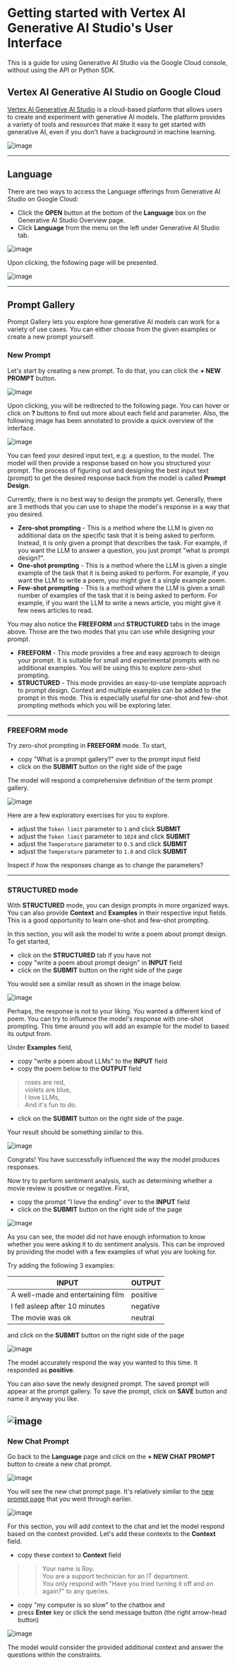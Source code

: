 
# Getting started with Vertex AI Generative AI Studio's User Interface

This is a guide for using Generative AI Studio via the Google Cloud console, without using the API or Python SDK.

## Vertex AI Generative AI Studio on Google Cloud

[Vertex AI Generative AI Studio](https://cloud.google.com/generative-ai-studio) is a cloud-based platform that allows users to create and experiment with generative AI models. The platform provides a variety of tools and resources that make it easy to get started with generative AI, even if you don't have a background in machine learning.

![image](https://storage.googleapis.com/github-repo/img/gen-ai-studio/overview.jpg)

---

## Language
There are two ways to access the Language offerings from Generative AI Studio on Google Cloud:

- Click the **OPEN** button at the bottom of the **Language** box on the Generative AI Studio Overview page.
- Click **Language** from the menu on the left under Generative AI Studio tab.

![image](https://storage.googleapis.com/github-repo/img/gen-ai-studio/open-language.jpg)

Upon clicking, the following page will be presented.

![image](https://storage.googleapis.com/github-repo/img/gen-ai-studio/language/landing.jpg)

---

## Prompt Gallery

Prompt Gallery lets you explore how generative AI models can work for a variety of use cases. You can either choose from the given examples or create a new prompt yourself.

### New Prompt

Let's start by creating a new prompt. To do that, you can click the **+ NEW PROMPT** button.

![image](https://storage.googleapis.com/github-repo/img/gen-ai-studio/language/prompt-gallery/click-new-prompt.jpg)

Upon clicking, you will be redirected to the following page. You can hover or click on **?** buttons to find out more about each field and parameter. Also, the following image has been annotated to provide a quick overview of the interface.

![image](https://storage.googleapis.com/github-repo/img/gen-ai-studio/language/prompt-gallery/new-prompt-annotated.jpg)

You can feed your desired input text, e.g. a question, to the model. The model will then provide a response based on how you structured your prompt. The process of figuring out and designing the best input text (prompt) to get the desired response back from the model is called **Prompt Design**.

Currently, there is no best way to design the prompts yet. Generally, there are 3 methods that you can use to shape the model's response in a way that you desired. 
- **Zero-shot prompting** - This is a method where the LLM is given no additional data on the specific task that it is being asked to perform. Instead, it is only given a prompt that describes the task. For example, if you want the LLM to answer a question, you just prompt "what is prompt design?".
- **One-shot prompting** - This is a method where the LLM is given a single example of the task that it is being asked to perform.  For example, if you want the LLM to write a poem, you might give it a single example poem.
- **Few-shot prompting** - This is a method where the LLM is given a small number of examples of the task that it is being asked to perform. For example, if you want the LLM to write a news article, you might give it few news articles to read.

You may also notice the **FREEFORM** and **STRUCTURED** tabs in the image above. Those are the two modes that you can use while designing your prompt.

- **FREEFORM** - This mode provides a free and easy approach to design your prompt. It is suitable for small and experimental prompts with no additional examples. You will be using this to explore zero-shot prompting.
- **STRUCTURED** - This mode provides an easy-to-use template approach to prompt design. Context and multiple examples can be added to the prompt in this mode. This is especially useful for one-shot and few-shot prompting methods which you will be exploring later.

---

### FREEFORM mode

Try zero-shot prompting in **FREEFORM** mode. To start, 

- copy "What is a prompt gallery?" over to the prompt input field
- click on the **SUBMIT** button on the right side of the page

The model will respond a comprehensive definition of the term prompt gallery. 

![image](https://storage.googleapis.com/github-repo/img/gen-ai-studio/language/prompt-gallery/new-prompt-freeform.jpg)

Here are a few exploratory exercises for you to explore.
- adjust the `Token limit` parameter to `1` and click **SUBMIT**
- adjust the `Token limit` parameter to `1024` and click **SUBMIT**
- adjust the `Temperature` parameter to `0.5` and click **SUBMIT**
- adjust the `Temperature` parameter to `1.0` and click **SUBMIT**

Inspect if how the responses change as to change the parameters?

---

### STRUCTURED mode

With **STRUCTURED** mode, you can design prompts in more organized ways. You can also provide **Context** and **Examples** in their respective input fields. This is a good opportunity to learn one-shot and few-shot prompting. 

In this section, you will ask the model to write a poem about prompt design. To get started,
- click on the **STRUCTURED** tab if you have not
- copy "write a poem about prompt design" in **INPUT** field 
- click on the **SUBMIT** button on the right side of the page

You would see a similar result as shown in the image below.

![image](https://storage.googleapis.com/github-repo/img/gen-ai-studio/language/prompt-gallery/new-prompt-structured-poem-zero-shot.jpg)

Perhaps, the response is not to your liking. You wanted a different kind of poem. You can try to influence the model's response with one-shot prompting. This time around you will add an example for the model to based its output from.

Under **Examples** field, 
- copy "write a poem about LLMs" to the **INPUT** field 
- copy the poem below to the **OUTPUT** field<br/>
> roses are red, <br/>
> violets are blue, <br/>
> I love LLMs, <br/>
> And it's fun to do. <br/>
- click on the **SUBMIT** button on the right side of the page. 

Your result should be something similar to this. 

![image](https://storage.googleapis.com/github-repo/img/gen-ai-studio/language/prompt-gallery/new-prompt-structured-poem-one-shot.jpg)

Congrats! You have successfully influenced the way the model produces responses. 

Now try to perform sentiment analysis, such as determining whether a movie review is positive or negative. First, 

- copy the prompt "I love the ending" over to the **INPUT** field 
- click on the **SUBMIT** button on the right side of the page

![image](https://storage.googleapis.com/github-repo/img/gen-ai-studio/language/prompt-gallery/new-prompt-structured-sentiment-zero-shot.jpg)

As you can see, the model did not have enough information to know whether you were asking it to do sentiment analysis. This can be improved by providing the model with a few examples of what you are looking for.

Try adding the following 3 examples:

| **INPUT**                         | **OUTPUT** |
|-----------------------------------|------------|
| A well-made and entertaining film | positive   |
| I fell asleep after 10 minutes    | negative   |
| The movie was ok                  | neutral    |

and click on the **SUBMIT** button on the right side of the page

![image](https://storage.googleapis.com/github-repo/img/gen-ai-studio/language/prompt-gallery/new-prompt-structured-sentiment-few-shot.jpg)

The model accurately respond the way you wanted to this time. It responded as **positive**.

You can also save the newly designed prompt. The saved prompt will appear at the prompt gallery. To save the prompt, click on **SAVE** button and name it anyway you like.

![image](https://storage.googleapis.com/github-repo/img/gen-ai-studio/language/prompt-gallery/new-prompt-save-prompt.jpg)
---

### New Chat Prompt
Go back to the **Language** page and click on the **+ NEW CHAT PROMPT** button to create a new chat prompt.

![image](https://storage.googleapis.com/github-repo/img/gen-ai-studio/language/prompt-gallery/click-new-chat-prompt.jpg)

You will see the new chat prompt page. It's relatively similar to the [new prompt page](#new-prompt) that you went through earlier.

![image](https://storage.googleapis.com/github-repo/img/gen-ai-studio/language/prompt-gallery/new-chat-prompt.jpg)

For this section, you will add context to the chat and let the model respond based on the context provided. Let's add these contexts to the **Context** field.

- copy these context to **Context** field
>> Your name is Roy. <br/>
>> You are a support technician for an IT department. <br/>
>> You only respond with "Have you tried turning it off and on again?" to any queries.

- copy "my computer is so slow" to the chatbox and 
- press **Enter** key or click the send message button (the right arrow-head button)

![image](https://storage.googleapis.com/github-repo/img/gen-ai-studio/language/prompt-gallery/new-chat-prompt-with-context.jpg)

The model would consider the provided additional context and answer the questions within the constraints.


